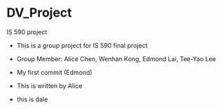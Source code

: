 # DV_Project
IS 590 project
 - This is a group project for IS 590 final project
 - Group Member: Alice Chen, Wenhan Kong, Edmond Lai, Tee-Yao Lee

 - My first commit (Edmond)
 - This is written by Alice
 - this is dale
